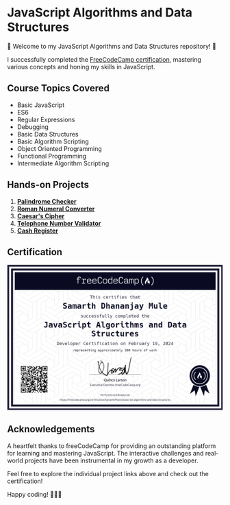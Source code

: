 # JavaScript Algorithms and Data Structures

🌟 Welcome to my JavaScript Algorithms and Data Structures repository! 🌟

I successfully completed the [FreeCodeCamp certification](https://www.freecodecamp.org/learn/javascript-algorithms-and-data-structures/), mastering various concepts and honing my skills in JavaScript.

## Course Topics Covered
- Basic JavaScript
- ES6
- Regular Expressions
- Debugging
- Basic Data Structures
- Basic Algorithm Scripting
- Object Oriented Programming
- Functional Programming
- Intermediate Algorithm Scripting

## Hands-on Projects
1. [**Palindrome Checker**](https://github.com/SamarthMule/Learning-JavaScript-at-FreeCodeCamp/blob/bac2fb0ee4df9e525ce6f29549b9540f21b53cff/Projects/1%20Palindrome%20Checker.js)
2. [**Roman Numeral Converter**](https://github.com/SamarthMule/Learning-JavaScript-at-FreeCodeCamp/blob/bac2fb0ee4df9e525ce6f29549b9540f21b53cff/Projects/2%20Roman%20Numeral%20Converter.js)
3. [**Caesar's Cipher**](https://github.com/SamarthMule/Learning-JavaScript-at-FreeCodeCamp/blob/ee178e6081a8a8a7271a7fdafe06bc961cc3270f/Projects/3%20Caesars%20Cipher.js)
4. [**Telephone Number Validator**](https://github.com/SamarthMule/Learning-JavaScript-at-FreeCodeCamp/blob/ee178e6081a8a8a7271a7fdafe06bc961cc3270f/Projects/4%20Telephone%20Number%20Validator.js)
5. [**Cash Register**](https://github.com/SamarthMule/Learning-JavaScript-at-FreeCodeCamp/blob/ee178e6081a8a8a7271a7fdafe06bc961cc3270f/Projects/5%20Cash%20Register.js)

## Certification
![JavaScript Certification](https://github.com/SamarthMule/Learning-JavaScript-at-FreeCodeCamp/blob/master/JavaScript%20Certification.png?raw=true)

## Acknowledgements
A heartfelt thanks to freeCodeCamp for providing an outstanding platform for learning and mastering JavaScript. The interactive challenges and real-world projects have been instrumental in my growth as a developer.

Feel free to explore the individual project links above and check out the certification!

Happy coding! 🚀👩‍💻

